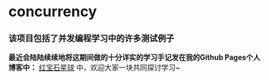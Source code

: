 # concurrency
### 该项目包括了并发编程学习中的许多测试例子

**最近会陆陆续续地将这期间做的十分详实的学习手记发在我的Github Pages个人博客中：** [红宝石星球](https://suprisemf.github.io/) 中，欢迎大家一块共同探讨学习~
